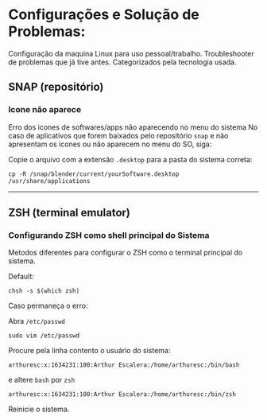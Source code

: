 # Configurações e Solução de Problemas:
Configuração da maquina Linux para uso pessoal/trabalho.
Troubleshooter de problemas que já tive antes.
Categorizados pela tecnologia usada.

## SNAP (repositório)

### Icone não aparece
Erro dos icones de softwares/apps não aparecendo no menu do sistema
No caso de aplicativos que forem baixados pelo repositório `snap` e não apresentam os icones ou não aparecem no menu do SO, siga:

Copie o arquivo com a extensão `.desktop` para a pasta do sistema correta:

	cp -R /snap/blender/current/yourSoftware.desktop /usr/share/applications 

***
## ZSH (terminal emulator)

### Configurando ZSH como shell principal do Sistema
Metodos diferentes para configurar o ZSH como o terminal principal do sistema.

Default:

	chsh -s $(which zsh)
	
Caso permaneça o erro:

Abra `/etc/passwd`

	sudo vim /etc/passwd

Procure pela linha contento o usuário do sistema:

	arthuresc:x:1634231:100:Arthur Escalera:/home/arthuresc:/bin/bash

e altere `bash` por `zsh`

	arthuresc:x:1634231:100:Arthur Escalera:/home/arthuresc:/bin/zsh

Reinicie o sistema.